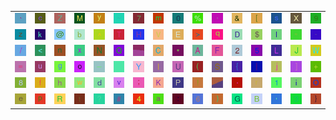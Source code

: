 <table>
<tr>
<td><img src="60.gif"></td>
<td><img src="63.gif"></td>
<td><img src="5A.gif"></td>
<td><img src="4D.gif"></td>
<td><img src="79.gif"></td>
<td><img src="7E.gif"></td>
<td><img src="37.gif"></td>
<td><img src="6D.gif"></td>
<td><img src="30.gif"></td>
<td><img src="25.gif"></td>
<td><img src="2C.gif"></td>
<td><img src="26.gif"></td>
<td><img src="5B.gif"></td>
<td><img src="73.gif"></td>
<td><img src="58.gif"></td>
<td><img src="39.gif"></td>
</tr>
<tr>
<td><img src="7A.gif"></td>
<td><img src="6B.gif"></td>
<td><img src="40.gif"></td>
<td><img src="62.gif"></td>
<td><img src="5E.gif"></td>
<td><img src="54.gif"></td>
<td><img src="48.gif"></td>
<td><img src="56.gif"></td>
<td><img src="45.gif"></td>
<td><img src="3E.gif"></td>
<td><img src="71.gif"></td>
<td><img src="44.gif"></td>
<td><img src="24.gif"></td>
<td><img src="49.gif"></td>
<td><img src="22.gif"></td>
<td><img src="2D.gif"></td>
</tr>
<tr>
<td><img src="2F.gif"></td>
<td><img src="3C.gif"></td>
<td><img src="6E.gif"></td>
<td><img src="78.gif"></td>
<td><img src="4E.gif"></td>
<td><img src="51.gif"></td>
<td><img src="gr1.gif"></td>
<td><img src="43.gif"></td>
<td><img src="2A.gif"></td>
<td><img src="41.gif"></td>
<td><img src="46.gif"></td>
<td><img src="32.gif"></td>
<td><img src="35.gif"></td>
<td><img src="4C.gif"></td>
<td><img src="4A.gif"></td>
<td><img src="57.gif"></td>
</tr>
<tr>
<td><img src="3D.gif"></td>
<td><img src="75.gif"></td>
<td><img src="67.gif"></td>
<td><img src="6F.gif"></td>
<td><img src="5F.gif"></td>
<td><img src="gr3.gif"></td>
<td><img src="59.gif"></td>
<td><img src="6C.gif"></td>
<td><img src="55.gif"></td>
<td><img src="28.gif"></td>
<td><img src="53.gif"></td>
<td><img src="7B.gif"></td>
<td><img src="7C.gif"></td>
<td><img src="6A.gif"></td>
<td><img src="5D.gif"></td>
<td><img src="2B.gif"></td>
</tr>
<tr>
<td><img src="38.gif"></td>
<td><img src="66.gif"></td>
<td><img src="68.gif"></td>
<td><img src="77.gif"></td>
<td><img src="64.gif"></td>
<td><img src="76.gif"></td>
<td><img src="3B.gif"></td>
<td><img src="4B.gif"></td>
<td><img src="50.gif"></td>
<td><img src="21.gif"></td>
<td><img src="gr2.gif"></td>
<td><img src="2E.gif"></td>
<td><img src="72.gif"></td>
<td><img src="31.gif"></td>
<td><img src="69.gif"></td>
<td><img src="4F.gif"></td>
</tr>
<tr>
<td><img src="65.gif"></td>
<td><img src="70.gif"></td>
<td><img src="52.gif"></td>
<td><img src="74.gif"></td>
<td><img src="3F.gif"></td>
<td><img src="23.gif"></td>
<td><img src="34.gif"></td>
<td><img src="61.gif"></td>
<td><img src="3A.gif"></td>
<td><img src="36.gif"></td>
<td><img src="29.gif"></td>
<td><img src="47.gif"></td>
<td><img src="42.gif"></td>
<td><img src="27.gif"></td>
<td><img src="33.gif"></td>
<td><img src="7D.gif"></td>
</tr>
</table>
